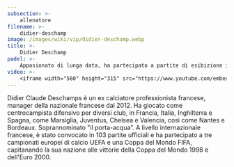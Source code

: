 ```yaml
---
subsection: >-
    allenatore
filename: >-
    didier-deschamp
image: /images/wiki/vip/didier-deschamp.webp
title: >-
    Didier Deschamp
padel: >-
    Appasionato di lunga data, ha partecipato a partite di esibizione insime al Prinicipe di Monaco, in alcune partite di esibizione con giocatori professioni come Juan Mieres e Maxi Sanchez.
video: >-
    <iframe width="560" height="315" src="https://www.youtube.com/embed/gAoSUjjMLI4" title="YouTube video player" frameborder="0" allow="accelerometer; autoplay; clipboard-write; encrypted-media; gyroscope; picture-in-picture" allowfullscreen></iframe>
---
```

Didier Claude Deschamps è un ex calciatore professionista francese, manager della nazionale francese dal 2012. Ha giocato come centrocampista difensivo per diversi club, in Francia, Italia, Inghilterra e Spagna, come Marsiglia, Juventus, Chelsea e Valencia, così come Nantes e Bordeaux. Soprannominato "il porta-acqua”. A livello internazionale francese, è stato convocato in 103 partite ufficiali e ha partecipato a tre campionati europei di calcio UEFA e una Coppa del Mondo FIFA, capitanando la sua nazione alle vittorie della Coppa del Mondo 1998 e dell'Euro 2000.